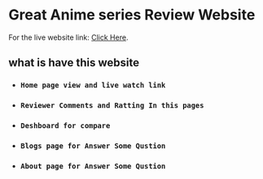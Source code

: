 # Great Anime series Review Website

For the live website link: [Click Here](https://adventure-anime-yebenling.netlify.app/).

## what is have this website 

- ### `Home page view and live watch link`

- ### `Reviewer Comments and Ratting In this pages`

- ### `Deshboard for compare`

- ### `Blogs page for Answer Some Qustion`

- ### `About page for Answer Some Qustion`
